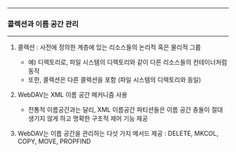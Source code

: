 -----
### 콜렉션과 이름 공간 관리
-----
1. 콜렉션 : 사전에 정의한 계층에 있는 리소스들의 논리적 혹은 물리적 그룹
   - 예) 디렉토리로, 파일 시스템의 디렉토리와 같이 다른 리소스들의 컨테이너처럼 동작
   - 또한, 콜렉션은 다른 콜렉션을 포함 (파일 시스템의 디렉토리와 동일)

2. WebDAV는 XML 이름 공간 메커니즘 사용
   - 전통적 이름공간과는 달리, XML 이름공간 파티션들은 이름 공간 충돌이 절대 생기지 않게 하고 명확한 구조적 제어 기능 제공

3. WebDAV는 이름 공간을 관리하는 다섯 가지 메서드 제공 : DELETE, MKCOL, COPY, MOVE, PROPFIND
